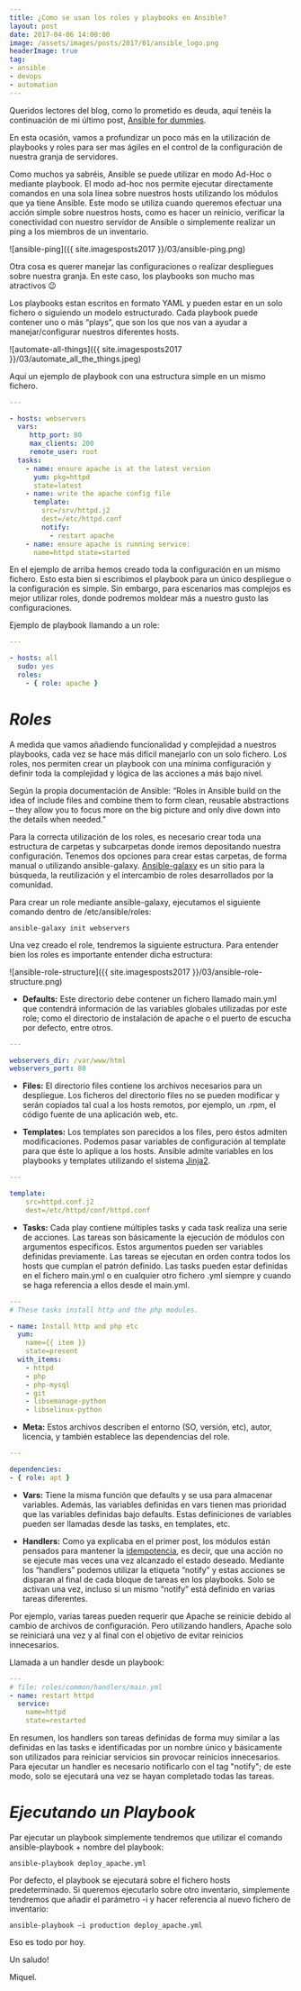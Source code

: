 ```yaml
---
title: ¿Como se usan los roles y playbooks en Ansible?
layout: post
date: 2017-04-06 14:00:00
image: /assets/images/posts/2017/01/ansible_logo.png
headerImage: true
tag:
- ansible
- devops
- automation
---
```



Queridos lectores del blog, como lo prometido es deuda, aquí tenéis la continuación de mi último post, [Ansible for dummies](https://miquelmariano.github.io/2017/01/ansible-for-dummies).

En esta ocasión, vamos a profundizar un poco más en la utilización de playbooks y roles para ser mas ágiles en el control de la configuración de nuestra granja de servidores.

Como muchos ya sabréis, Ansible se puede utilizar en modo Ad-Hoc o mediante playbook. El modo ad-hoc nos permite ejecutar directamente comandos en una sola línea sobre nuestros hosts utilizando los módulos que ya tiene Ansible. Este modo se utiliza cuando queremos efectuar una acción simple sobre nuestros hosts, como es hacer un reinicio, verificar la conectividad con nuestro servidor de Ansible o simplemente realizar un ping a los miembros de un inventario.

![ansible-ping]({{ site.imagesposts2017 }}/03/ansible-ping.png)

Otra cosa es querer manejar las configuraciones o realizar despliegues sobre nuestra granja. En este caso, los playbooks son mucho mas atractivos 😉

Los playbooks estan escritos en formato YAML y pueden estar en un solo fichero o siguiendo un modelo estructurado. Cada playbook puede contener uno o más “plays”, que son los que nos van a ayudar a manejar/configurar nuestros diferentes hosts.

![automate-all-things]({{ site.imagesposts2017 }}/03/automate_all_the_things.jpeg)

Aquí un ejemplo de playbook con una estructura simple en un mismo fichero.

``` yaml
--- 

- hosts: webservers 
  vars: 
     http_port: 80 
     max_clients: 200 
     remote_user: root 
  tasks: 
    - name: ensure apache is at the latest version 
      yum: pkg=httpd 
      state=latest 
    - name: write the apache config file 
      template: 
        src=/srv/httpd.j2 
        dest=/etc/httpd.conf 
        notify: 
          - restart apache 
    - name: ensure apache is running service: 
      name=httpd state=started
```

En el ejemplo de arriba hemos creado toda la configuración en un mismo fichero. Esto esta bien si escribimos el playbook para un único despliegue o la configuración es simple. Sin embargo, para escenarios mas complejos es mejor utilizar roles, donde podremos moldear más a nuestro gusto las configuraciones.

Ejemplo de playbook llamando a un role:


``` yaml
---

- hosts: all 
  sudo: yes 
  roles: 
    - { role: apache }
```

# *Roles*

A medida que vamos añadiendo funcionalidad y complejidad a nuestros playbooks, cada vez se hace más difícil manejarlo con un solo fichero. Los roles, nos permiten crear un playbook con una mínima configuración y definir toda la complejidad y lógica de las acciones a más bajo nivel.

Según la propia documentación de Ansible: “Roles in Ansible build on the idea of include files and combine them to form clean, reusable abstractions – they allow you to focus more on the big picture and only dive down into the details when needed.”

Para la correcta utilización de los roles, es necesario crear toda una estructura de carpetas y subcarpetas donde iremos depositando nuestra configuración. Tenemos dos opciones para crear estas carpetas, de forma manual o utilizando ansible-galaxy. [Ansible-galaxy](https://galaxy.ansible.com/) es un sitio para la búsqueda, la reutilización y el intercambio de roles desarrollados por la comunidad.

Para crear un role mediante ansible-galaxy, ejecutamos el siguiente comando dentro de /etc/ansible/roles:

```
ansible-galaxy init webservers
```

Una vez creado el role, tendremos la siguiente estructura. Para entender bien los roles es importante entender dicha estructura:

![ansible-role-structure]({{ site.imagesposts2017 }}/03/ansible-role-structure.png)

+ **Defaults:** Este directorio debe contener un fichero llamado main.yml que contendrá información de las variables globales utilizadas por este role; como el directorio de instalación de apache o el puerto de escucha por defecto, entre otros.

```yaml
--- 

webservers_dir: /var/www/html 
webservers_port: 80

```

+ **Files:** El directorio files contiene los archivos necesarios para un despliegue. Los ficheros del directorio files no se pueden modificar y serán copiados tal cual a los hosts remotos, por ejemplo, un .rpm, el código fuente de una aplicación web, etc.

+ **Templates:** Los templates son parecidos a los files, pero éstos admiten modificaciones. Podemos pasar variables de configuración al template para que éste lo aplique a los hosts. Ansible admite variables en los playbooks y templates utilizando el sistema [Jinja2](http://jinja.pocoo.org/docs/dev/).

```yaml
---

template: 
    src=httpd.conf.j2 
    dest=/etc/httpd/conf/httpd.conf

```

+ **Tasks:** Cada play contiene múltiples tasks y cada task realiza una serie de acciones. Las tareas son básicamente la ejecución de módulos con argumentos específicos. Estos argumentos pueden ser variables definidas previamente. Las tareas se ejecutan en orden contra todos los hosts que cumplan el patrón definido. Las tasks pueden estar definidas en el fichero main.yml o en cualquier otro fichero .yml siempre y cuando se haga referencia a ellos desde el main.yml.

```yaml
---
# These tasks install http and the php modules. 

- name: Install http and php etc 
  yum: 
    name={{ item }} 
    state=present 
  with_items: 
    - httpd 
    - php 
    - php-mysql 
    - git 
    - libsemanage-python 
    - libselinux-python
```

+ **Meta:** Estos archivos describen el entorno (SO, versión, etc), autor, licencia, y también establece las dependencias del role.

```yaml
--- 

dependencies: 
- { role: apt }
```

+ **Vars:** Tiene la misma función que defaults y se usa para almacenar variables. Además, las variables definidas en vars tienen mas prioridad que las variables definidas bajo defaults. Estas definiciones de variables pueden ser llamadas desde las tasks, en templates, etc.


+ **Handlers:** Como ya explicaba en el primer post, los módulos están pensados para mantener la [idempotencia](https://es.wikipedia.org/wiki/Idempotencia), es decir, que una acción no se ejecute mas veces una vez alcanzado el estado deseado. Mediante los “handlers” podemos utilizar la etiqueta “notify” y estas acciones se disparan al final de cada bloque de tareas en los playbooks. Solo se activan una vez, incluso si un mismo “notify” está definido en varias tareas diferentes.

Por ejemplo, varias tareas pueden requerir que Apache se reinicie debido al cambio de archivos de configuración. Pero utilizando handlers, Apache solo se reiniciará una vez y al final con el objetivo de evitar reinicios innecesarios.

Llamada a un handler desde un playbook:

```yaml
--- 
# file: roles/common/handlers/main.yml 
- name: restart httpd 
  service: 
    name=httpd 
    state=restarted
```

En resumen, los handlers son tareas definidas de forma muy similar a las definidas en las tasks e identificadas por un nombre único y básicamente son utilizados para reiniciar servicios sin provocar reinicios innecesarios. Para ejecutar un handler es necesario notificarlo con el tag "notify"; de este modo, solo se ejecutará una vez se hayan completado todas las tareas.

# *Ejecutando un  Playbook*

Par ejecutar un playbook simplemente tendremos que utilizar el comando ansible-playbook + nombre del playbook:

```
ansible-playbook deploy_apache.yml
```

Por defecto, el playbook se ejecutará sobre el fichero hosts predeterminado. Si queremos ejecutarlo sobre otro inventario, simplemente tendremos que añadir el parámetro -i y hacer referencia al nuevo fichero de inventario:

```
ansible-playbook –i production deploy_apache.yml
```

Eso es todo por hoy. 

Un saludo!


Miquel. 